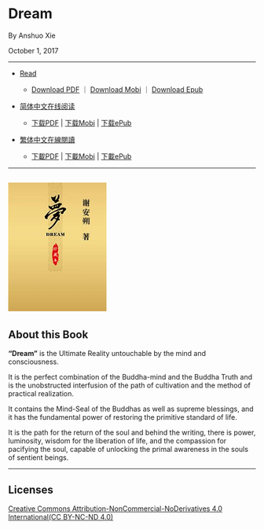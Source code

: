 # Dream

By Anshuo Xie

October 1, 2017

---

* [Read](https://xieanshuo.gitbooks.io/dream/en)
  * [Download PDF](https://www.gitbook.com/download/pdf/book/xieanshuo/dream?lang=en) ｜ [Download Mobi](https://www.gitbook.com/download/mobi/book/xieanshuo/dream?lang=en) ｜ [Download Epub](https://www.gitbook.com/download/epub/book/xieanshuo/dream?lang=en)



* [简体中文在线阅读](https://xieanshuo.gitbooks.io/dream/zh)
  * [下载PDF](https://www.gitbook.com/download/pdf/book/xieanshuo/dream?lang=zh) |   [下载Mobi](https://www.gitbook.com/download/mobi/book/xieanshuo/dream?lang=zh) |   [下载ePub](https://www.gitbook.com/download/epub/book/xieanshuo/dream?lang=zh)

* [繁体中文在線閱讀](https://xieanshuo.gitbooks.io/dream/tw)
  * [下載PDF](https://www.gitbook.com/download/pdf/book/xieanshuo/dream?lang=tw) |   [下載Mobi](https://www.gitbook.com/download/mobi/book/xieanshuo/dream?lang=tw) |   [下載ePub](https://www.gitbook.com/download/epub/book/xieanshuo/dream?lang=tw)

---

## ![](./assets/dream.png)

## About this Book

**“Dream”** is the Ultimate Reality untouchable by the mind and consciousness.

It is the perfect combination of the Buddha-mind and the Buddha Truth and is the unobstructed interfusion of the path of cultivation and the method of practical realization.

It contains the Mind-Seal of the Buddhas as well as supreme blessings, and it has the fundamental power of restoring the primitive standard of life.

It is the path for the return of the soul and behind the writing, there is power, luminosity, wisdom for the liberation of life, and the compassion for pacifying the soul, capable of unlocking the primal awareness in the souls of sentient beings.

---

## Licenses

[Creative Commons Attribution-NonCommercial-NoDerivatives 4.0 International\(CC BY-NC-ND 4.0\)](https://creativecommons.org/licenses/by-nc-nd/4.0/deed.en)

